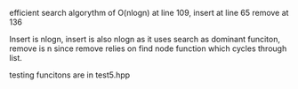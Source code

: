 efficient search algorythm of O(nlogn) at line 109, 
insert at line 65
remove at 136

Insert is nlogn, insert is also nlogn as it uses search as dominant funciton, remove is n
since remove relies on find node function which cycles through list.

testing funcitons are in test5.hpp

